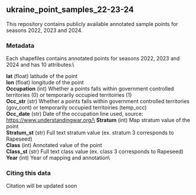 ## ukraine_point_samples_22-23-24

This repository contains publicly available annotated sample points for seasons 2022, 2023 and 2024.

### Metadata
Each shapefiles contains annotated points for seasons 2022, 2023 and 2024 and has 10 attributes:\

**lat** (float) latitude of the point \
**lon** (float) longitude of the point \
**Occupation** (int) Whether a points falls within government controlled territories (0) or temporarily occupied territoiries (1)\
**Occ_str** (str) Whether a points falls within government controlled territories (gov_cont) or temporarily occupied territoiries (temp_occ)\
**Occ_date** (str) Date of the occupation line used, source: https://www.understandingwar.org/\
**Stratum** (int) Map stratum value of the point\
**Stratum_st** (str) Full text stratum value (ex. stratum 3 corresponds to Rapeseed)\
**Class** (int) Annotated value of the point\
**Class_st** (str) Full text class value (ex. class 3 corresponds to Rapeseed)\
**Year** (int) Year of mapping and annotation\

### Citing this data
Citation will be updated soon
